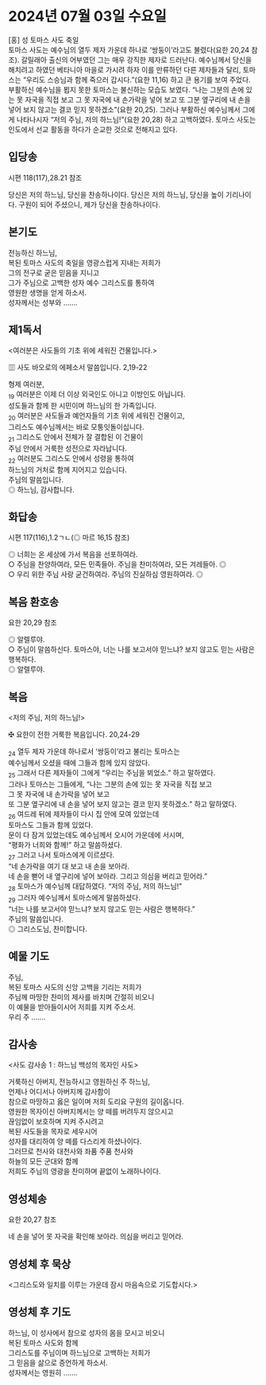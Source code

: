 # 2024년 07월 03일 수요일

[홍] 성 토마스 사도 축일  
토마스 사도는 예수님의 열두 제자 가운데 하나로 ‘쌍둥이’라고도 불렸다(요한 20,24 참조). 갈릴래아 출신의 어부였던 그는 매우 강직한 제자로 드러난다. 예수님께서 당신을 해치려고 하였던 베타니아 마을로 가시려 하자 이를 만류하던 다른 제자들과 달리, 토마스는 “우리도 스승님과 함께 죽으러 갑시다.”(요한 11,16) 하고 큰 용기를 보여 주었다.
부활하신 예수님을 뵙지 못한 토마스는 불신하는 모습도 보였다. “나는 그분의 손에 있는 못 자국을 직접 보고 그 못 자국에 내 손가락을 넣어 보고 또 그분 옆구리에 내 손을 넣어 보지 않고는 결코 믿지 못하겠소”(요한 20,25). 그러나 부활하신 예수님께서 그에게 나타나시자 “저의 주님, 저의 하느님!”(요한 20,28) 하고 고백하였다.
토마스 사도는 인도에서 선교 활동을 하다가 순교한 것으로 전해지고 있다.


## 입당송

시편 118(117),28.21 참조

당신은 저의 하느님, 당신을 찬송하나이다. 당신은 저의 하느님, 당신을 높이 기리나이다. 구원이 되어 주셨으니, 제가 당신을 찬송하나이다.  
  
## 본기도

전능하신 하느님,  
복된 토마스 사도의 축일을 영광스럽게 지내는 저희가  
그의 전구로 굳은 믿음을 지니고  
그가 주님으로 고백한 성자 예수 그리스도를 통하여  
영원한 생명을 얻게 하소서.  
성자께서는 성부와 …….  
  
## 제1독서

<여러분은 사도들의 기초 위에 세워진 건물입니다.>

▥ 사도 바오로의 에페소서 말씀입니다. 2,19-22

형제 여러분,  
<sub>19</sub> 여러분은 이제 더 이상 외국인도 아니고 이방인도 아닙니다.  
성도들과 함께 한 시민이며 하느님의 한 가족입니다.  
<sub>20</sub> 여러분은 사도들과 예언자들의 기초 위에 세워진 건물이고,  
그리스도 예수님께서는 바로 모퉁잇돌이십니다.  
<sub>21</sub> 그리스도 안에서 전체가 잘 결합된 이 건물이  
주님 안에서 거룩한 성전으로 자라납니다.  
<sub>22</sub> 여러분도 그리스도 안에서 성령을 통하여  
하느님의 거처로 함께 지어지고 있습니다.  
주님의 말씀입니다.  
◎ 하느님, 감사합니다.  
  
## 화답송

시편 117(116),1.2ㄱㄴ(◎ 마르 16,15 참조)

◎ 너희는 온 세상에 가서 복음을 선포하여라.  
○ 주님을 찬양하여라, 모든 민족들아. 주님을 찬미하여라, 모든 겨레들아. ◎  
○ 우리 위한 주님 사랑 굳건하여라. 주님의 진실하심 영원하여라. ◎  
  
## 복음 환호송

요한 20,29 참조

◎ 알렐루야.  
○ 주님이 말씀하신다. 토마스야, 너는 나를 보고서야 믿느냐? 보지 않고도 믿는 사람은 행복하다.  
◎ 알렐루야.  
  
## 복음

<저의 주님, 저의 하느님!>

✠ 요한이 전한 거룩한 복음입니다. 20,24-29

<sub>24</sub> 열두 제자 가운데 하나로서 ‘쌍둥이’라고 불리는 토마스는  
예수님께서 오셨을 때에 그들과 함께 있지 않았다.  
<sub>25</sub> 그래서 다른 제자들이 그에게 “우리는 주님을 뵈었소.” 하고 말하였다.  
그러나 토마스는 그들에게, “나는 그분의 손에 있는 못 자국을 직접 보고  
그 못 자국에 내 손가락을 넣어 보고  
또 그분 옆구리에 내 손을 넣어 보지 않고는 결코 믿지 못하겠소.” 하고 말하였다.  
<sub>26</sub> 여드레 뒤에 제자들이 다시 집 안에 모여 있었는데  
토마스도 그들과 함께 있었다.  
문이 다 잠겨 있었는데도 예수님께서 오시어 가운데에 서시며,  
“평화가 너희와 함께!” 하고 말씀하셨다.  
<sub>27</sub> 그러고 나서 토마스에게 이르셨다.  
“네 손가락을 여기 대 보고 내 손을 보아라.  
네 손을 뻗어 내 옆구리에 넣어 보아라. 그리고 의심을 버리고 믿어라.”  
<sub>28</sub> 토마스가 예수님께 대답하였다. “저의 주님, 저의 하느님!”  
<sub>29</sub> 그러자 예수님께서 토마스에게 말씀하셨다.  
“너는 나를 보고서야 믿느냐? 보지 않고도 믿는 사람은 행복하다.”  
주님의 말씀입니다.  
◎ 그리스도님, 찬미합니다.  
  
## 예물 기도

주님,  
복된 토마스 사도의 신앙 고백을 기리는 저희가  
주님께 마땅한 찬미의 제사를 바치며 간절히 비오니  
이 예물을 받아들이시어 저희를 지켜 주소서.  
우리 주 …….  
  
## 감사송

<사도 감사송 1 : 하느님 백성의 목자인 사도>

거룩하신 아버지, 전능하시고 영원하신 주 하느님,  
언제나 어디서나 아버지께 감사함이  
참으로 마땅하고 옳은 일이며 저희 도리요 구원의 길이옵니다.  
영원한 목자이신 아버지께서는 양 떼를 버려두지 않으시고  
끊임없이 보호하며 지켜 주시려고  
복된 사도들을 목자로 세우시어  
성자를 대리하여 양 떼를 다스리게 하셨나이다.  
그러므로 천사와 대천사와 좌품 주품 천사와  
하늘의 모든 군대와 함께  
저희도 주님의 영광을 찬미하며 끝없이 노래하나이다.  
  
## 영성체송

요한 20,27 참조

네 손을 넣어 못 자국을 확인해 보아라. 의심을 버리고 믿어라.  
  
## 영성체 후 묵상

<그리스도와 일치를 이루는 가운데 잠시 마음속으로 기도합시다.>  
## 영성체 후 기도

하느님, 이 성사에서 참으로 성자의 몸을 모시고 비오니  
복된 토마스 사도와 함께  
그리스도를 주님이며 하느님으로 고백하는 저희가  
그 믿음을 삶으로 증언하게 하소서.  
성자께서는 영원히 …….